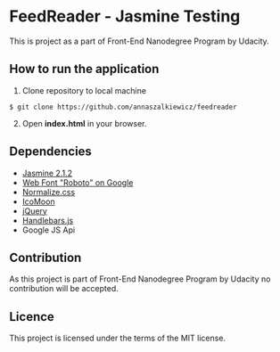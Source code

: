 # FeedReader - Jasmine Testing

This is project as a part of Front-End Nanodegree Program by Udacity.

## How to run the application

1. Clone repository to local machine

```
$ git clone https://github.com/annaszalkiewicz/feedreader
```

2. Open **index.html** in your browser.

## Dependencies

- [Jasmine 2.1.2](https://jasmine.github.io/)
- [Web Font "Roboto" on Google](https://fonts.google.com/specimen/Roboto)
- [Normalize.css](https://necolas.github.io/normalize.css/)
- [IcoMoon](https://icomoon.io/)
- [jQuery](https://jquery.com/)
- [Handlebars.js](https://handlebarsjs.com/)
- Google JS Api

## Contribution

As this project is part of Front-End Nanodegree Program by Udacity no contribution will be accepted.

## Licence

This project is licensed under the terms of the MIT license.